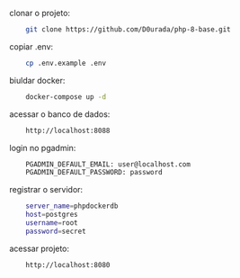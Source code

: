 clonar o projeto:
```sh
    git clone https://github.com/D0urada/php-8-base.git
```

copiar .env:
```sh
    cp .env.example .env
```
biuldar docker:
```sh
    docker-compose up -d
```

acessar o banco de dados:
```sh
    http://localhost:8088
```

login no pgadmin:
```sh
	PGADMIN_DEFAULT_EMAIL: user@localhost.com
	PGADMIN_DEFAULT_PASSWORD: password
```

registrar o servidor:
```sh
    server_name=phpdockerdb
	host=postgres
	username=root
	password=secret
```

acessar projeto:
```sh
    http://localhost:8080
```
